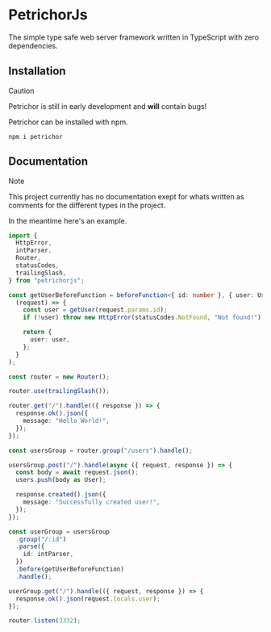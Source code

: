 # PetrichorJs

The simple type safe web server framework written in TypeScript with zero dependencies. 

## Installation

> [!CAUTION]
> Petrichor is still in early development and **will** contain bugs!

Petrichor can be installed with npm. 

```
npm i petrichor
```

## Documentation

> [!NOTE]
> This project currently has no documentation exept for whats written as comments for the different types in the project. 
> 
> In the meantime here's an example. 

```ts
import {
  HttpError,
  intParser,
  Router,
  statusCodes,
  trailingSlash,
} from "petrichorjs";

const getUserBeforeFunction = beforeFunction<{ id: number }, { user: User }>(
  (request) => {
    const user = getUser(request.params.id);
    if (!user) throw new HttpError(statusCodes.NotFound, "Not found!");

    return {
      user: user,
    };
  }
);

const router = new Router();

router.use(trailingSlash());

router.get("/").handle(({ response }) => {
  response.ok().json({
    message: "Hello World!",
  });
});

const usersGroup = router.group("/users").handle();

usersGroup.post("/").handle(async ({ request, response }) => {
  const body = await request.json();
  users.push(body as User);

  response.created().json({
    message: "Successfully created user!",
  });
});

const userGroup = usersGroup
  .group("/:id")
  .parse({
    id: intParser,
  })
  .before(getUserBeforeFunction)
  .handle();

userGroup.get("/").handle(({ request, response }) => {
  response.ok().json(request.locals.user);
});

router.listen(3332);
```